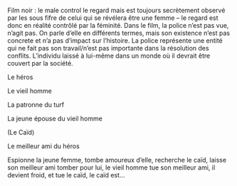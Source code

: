 Film noir : le male control le regard mais est toujours secrètement observé par les sous fifre de celui qui se révélera être une femme – le regard est donc en réalité contrôlé par la féminité.
Dans le film, la police n’est pas vue, n’agit pas. On parle d’elle en différents termes, mais son existence n’est pas concrete et n’a pas d’impact sur l’histoire. La police représente une entité qui ne fait pas son travail/n’est pas importante dans la résolution des conflits. L’individu laissé à lui-même dans un monde où il devrait être couvert par la société.

Le héros

Le vieil homme

La patronne du turf

La jeune épouse du vieil homme

(Le Caïd)

Le meilleur ami du héros

Espionne la jeune femme, tombe amoureux d’elle, recherche le caïd, laisse son meilleur ami tomber pour lui, le vieil homme tue son meilleur ami, il devient froid, et tue le caïd, le caïd est…
